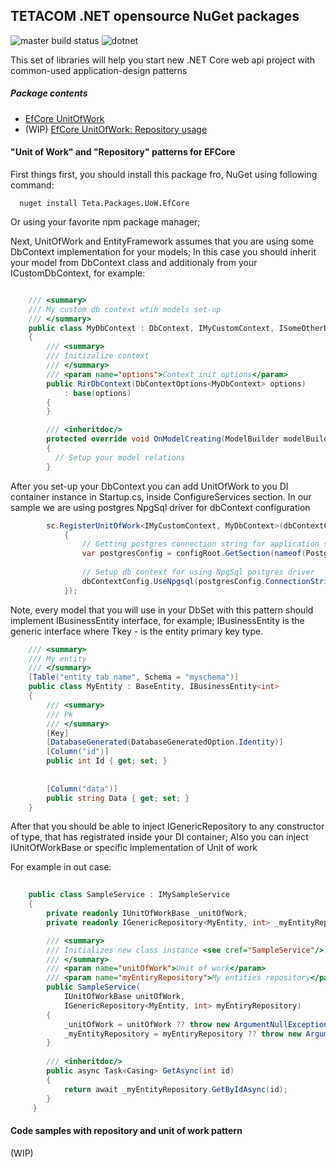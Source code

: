 ## TETACOM .NET opensource NuGet packages
![master build status](https://github.com/tetacom-software/Teta.Net.Packages/actions/workflows/dotnet-core.yml/badge.svg?branch=master)
![dotnet](https://img.shields.io/badge/.NET-512BD4?style=for-the-badge&logo=dotnet&logoColor=white)

This set of  libraries will help you start new .NET Core web api project with common-used application-design patterns 

##### Package contents
* [EfCore UnitOfWork](#efcoreunitofwork)
* (WIP) [EfCore UnitOfWork: Repository usage](#efcoreunitofworkrepousage)

#### <a name="efcoreunitofwork"></a> "Unit of Work" and "Repository" patterns for EFCore

First things first, you should install this package fro, NuGet using following command:

```
  nuget install Teta.Packages.UoW.EfCore
```

Or using your favorite npm package manager;

Next, UnitOfWork and EntityFramework assumes that you are using some DbContext implementation for your models;
In this case you should inherit your model from DbContext class and additionaly from your ICustomDbContext, for example:

```csharp

    /// <summary>
    /// My custom db context wtih models set-up
    /// </summary>
    public class MyDbContext : DbContext, IMyCustomContext, ISomeOtherDbContext
    {
        /// <summary>
        /// Initizalize context
        /// </summary>
        /// <param name="options">Context init options</param>
        public RirDbContext(DbContextOptions<MyDbContext> options)
            : base(options)
        {
        }

        /// <inheritdoc/>
        protected override void OnModelCreating(ModelBuilder modelBuilder)
        {
          // Setup your model relations
        }
```

After you set-up your DbContext you can add UnitOfWork to you DI container instance in Startup.cs, inside ConfigureServices section.
In our sample we are using postgres NpgSql driver for dbContext configuration

```csharp
        sc.RegisterUnitOfWork<IMyCustomContext, MyDbContext>(dbContextConfig =>
            {
                // Getting postgres connection string for application settings 
                var postgresConfig = configRoot.GetSection(nameof(Postgres)).Get<Postgres>();
                
                // Setup db context for using NpgSql postgres driver
                dbContextConfig.UseNpgsql(postgresConfig.ConnectionString);
            });
 ```
 
 Note, every model that you will use in your DbSet with this pattern should implement IBusinessEntity interface, for example;
 IBusinessEntity is the generic interface where Tkey - is the entity primary key type.
 
```csharp
    /// <summary>
    /// My entity
    /// </summary>
    [Table("entity_tab_name", Schema = "myschema")]
    public class MyEntity : BaseEntity, IBusinessEntity<int>
    {
        /// <summary>
        /// Pk
        /// </summary>
        [Key]
        [DatabaseGenerated(DatabaseGeneratedOption.Identity)]
        [Column("id")]
        public int Id { get; set; }
        
        
        [Column("data")]
        public string Data { get; set; }
    }
```


After that you should be able to inject IGenericRepository<MyEntity> to any constructor of type, that has registrated inside your DI container;
Also you can inject IUnitOfWorkBase or specific implementation of Unit of work
 
For example in out case:
  
 
```csharp
  
    public class SampleService : IMySampleService
    {
        private readonly IUnitOfWorkBase _unitOfWork;
        private readonly IGenericRepository<MyEntity, int> _myEntityRepository;

        /// <summary>
        /// Initializes new class instance <see cref="SampleService"/>.
        /// </summary>
        /// <param name="unitOfWork">Unit of work</param>
        /// <param name="myEntiryRepository">My entities repository</param>
        public SampleService(
            IUnitOfWorkBase unitOfWork,
            IGenericRepository<MyEntity, int> myEntiryRepository)
        {
            _unitOfWork = unitOfWork ?? throw new ArgumentNullException(nameof(unitOfWork));
            _myEntityRepository = myEntiryRepository ?? throw new ArgumentNullException(nameof(myEntiryRepository));
        }
        
        /// <inheritdoc/>
        public async Task<Casing> GetAsync(int id)
        {
            return await _myEntityRepository.GetByIdAsync(id);
        }
     }
```
#### <a name="efcoreunitofworkrepousage"></a> Code samples with repository and unit of work pattern
(WIP)
